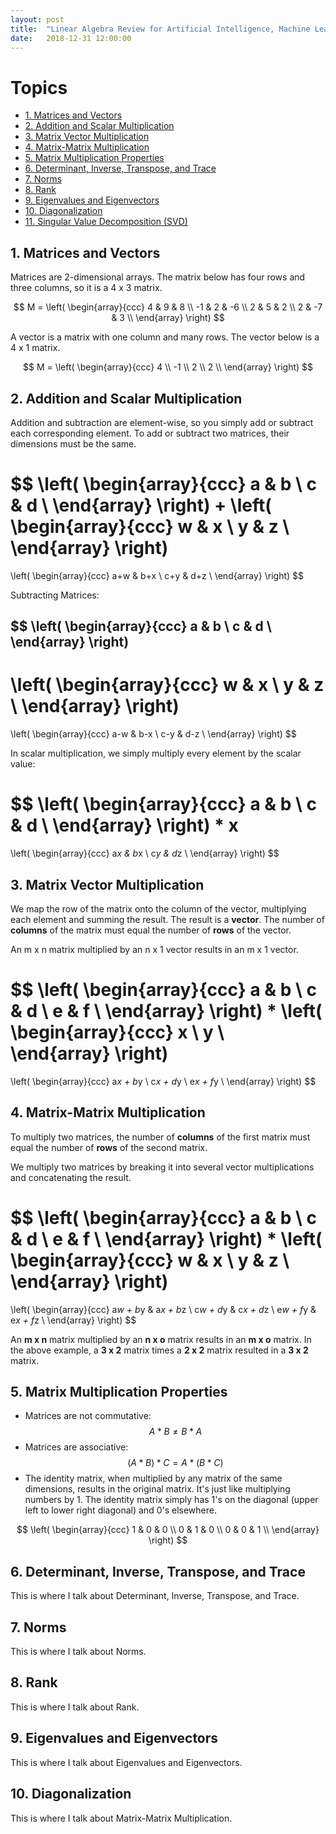 ```yaml
---
layout: post
title:  "Linear Algebra Review for Artificial Intelligence, Machine Learning"
date:   2018-12-31 12:00:00
---
```


# Topics
- [1. Matrices and Vectors](#1-matrices-and-vectors)
- [2. Addition and Scalar Multiplication](#2-addition-and-scalar-multiplication)
- [3. Matrix Vector Multiplication](#3-matrix-vector-multiplication)
- [4. Matrix-Matrix Multiplication](#4-matrix-matrix-multiplication)
- [5. Matrix Multiplication Properties](#5-matrix-multiplication-properties)
- [6. Determinant, Inverse, Transpose, and Trace]()
- [7. Norms]()
- [8. Rank]()
- [9. Eigenvalues and Eigenvectors]()
- [10. Diagonalization]()
- [11. Singular Value Decomposition (SVD)]()

## 1. Matrices and Vectors
Matrices are 2-dimensional arrays. The matrix below has four rows and three columns, so it is a 4 x 3 matrix. 

$$
M = \left( \begin{array}{ccc}
 4 &  9 &  8 \\
-1 &  2 & -6 \\
 2 &  5 &  2 \\
 2 & -7 &  3 \\
\end{array} \right)
$$

A vector is a matrix with one column and many rows. The vector below is a 4 x 1 matrix.

$$
M = \left( \begin{array}{ccc}
 4 \\
-1 \\
 2 \\
 2 \\
\end{array} \right)
$$

## 2. Addition and Scalar Multiplication
Addition and subtraction are element-wise, so you simply add or subtract each corresponding element. To add or subtract two matrices, their dimensions must be the same.

$$
\left( \begin{array}{ccc}
a & b \\
c & d \\
\end{array} \right)
+
\left( \begin{array}{ccc}
w & x \\
y & z \\
\end{array} \right)
=
\left( \begin{array}{ccc}
a+w & b+x \\
c+y & d+z \\
\end{array} \right)
$$

Subtracting Matrices:

$$
\left( \begin{array}{ccc}
a & b \\
c & d \\
\end{array} \right)
-
\left( \begin{array}{ccc}
w & x \\
y & z \\
\end{array} \right)
=
\left( \begin{array}{ccc}
a-w & b-x \\
c-y & d-z \\
\end{array} \right)
$$

In scalar multiplication, we simply multiply every element by the scalar value:

$$
\left( \begin{array}{ccc}
a & b \\
c & d \\
\end{array} \right)
*
x
=
\left( \begin{array}{ccc}
a*x & b*x \\
c*y & d*z \\
\end{array} \right)
$$

## 3. Matrix Vector Multiplication
We map the row of the matrix onto the column of the vector, multiplying each element and summing the result. The result is a **vector**. The number of **columns** of the matrix must equal the number of **rows** of the vector. 

An m x n matrix multiplied by an n x 1 vector results in an m x 1 vector.

$$
\left( \begin{array}{ccc}
a & b \\
c & d \\
e & f \\
\end{array} \right)
*
\left( \begin{array}{ccc}
x \\
y \\
\end{array} \right)
=
\left( \begin{array}{ccc}
a*x + b*y \\
c*x + d*y \\
e*x + f*y \\
\end{array} \right)
$$

## 4. Matrix-Matrix Multiplication
To multiply two matrices, the number of **columns** of the first matrix must equal the number of **rows** of the second matrix. 

We multiply two matrices by breaking it into several vector multiplications and concatenating the result.

$$
\left( \begin{array}{ccc}
a & b \\
c & d \\
e & f \\
\end{array} \right)
*
\left( \begin{array}{ccc}
w & x \\
y & z \\
\end{array} \right)
=
\left( \begin{array}{ccc}
a*w + b*y & a*x + b*z \\
c*w + d*y & c*x + d*z \\
e*w + f*y & e*x + f*z \\
\end{array} \right)
$$

An **m x n** matrix multiplied by an **n x o** matrix results in an **m x o** matrix. In the above example, a **3 x 2** matrix times a **2 x 2** matrix resulted in a **3 x 2** matrix.

## 5. Matrix Multiplication Properties
- Matrices are not commutative: $$A*B \ne B*A$$
- Matrices are associative: $$(A*B)*C = A*(B*C)$$
- The identity matrix, when multiplied by any matrix of the same dimensions, results in the original matrix. It's just like multiplying numbers by 1. The identity matrix simply has 1's on the diagonal (upper left to lower right diagonal) and 0's elsewhere.

$$
\left( \begin{array}{ccc}
1 & 0 & 0 \\
0 & 1 & 0 \\
0 & 0 & 1 \\
\end{array} \right)
$$

## 6. Determinant, Inverse, Transpose, and Trace
This is where I talk about Determinant, Inverse, Transpose, and Trace.

## 7. Norms
This is where I talk about Norms.

## 8. Rank
This is where I talk about Rank.

## 9. Eigenvalues and Eigenvectors
This is where I talk about Eigenvalues and Eigenvectors.

## 10. Diagonalization
This is where I talk about Matrix-Matrix Multiplication.